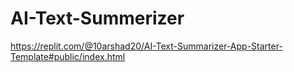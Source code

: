 # AI-Text-Summerizer
https://replit.com/@10arshad20/AI-Text-Summarizer-App-Starter-Template#public/index.html
